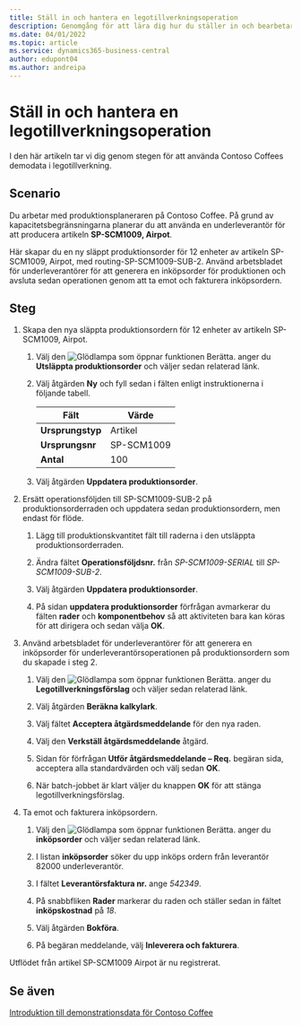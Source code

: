 ```yaml
---
title: Ställ in och hantera en legotillverkningsoperation
description: Genomgång för att lära dig hur du ställer in och bearbetar en underleverantörsverksamhet i Business Central.
ms.date: 04/01/2022
ms.topic: article
ms.service: dynamics365-business-central
author: edupont04
ms.author: andreipa
---
```


# Ställ in och hantera en legotillverkningsoperation

I den här artikeln tar vi dig genom stegen för att använda Contoso Coffees demodata i legotillverkning.

## Scenario

Du arbetar med produktionsplaneraren på Contoso Coffee. På grund av kapacitetsbegränsningarna planerar du att använda en underleverantör för att producera artikeln **SP-SCM1009, Airpot**.

Här skapar du en ny släppt produktionsorder för 12 enheter av artikeln SP-SCM1009, Airpot, med routing-SP-SCM1009-SUB-2. Använd arbetsbladet för underleverantörer för att generera en inköpsorder för produktionen och avsluta sedan operationen genom att ta emot och fakturera inköpsordern.

## Steg

1. Skapa den nya släppta produktionsordern för 12 enheter av artikeln SP-SCM1009, Airpot.

    1. Välj den ![Glödlampa som öppnar funktionen Berätta.](../media/ui-search/search_small.png "Berätta för mig vad du vill göra") anger du **Utsläppta produktionsorder** och väljer sedan relaterad länk.  

    2. Välj åtgärden **Ny** och fyll sedan i fälten enligt instruktionerna i följande tabell.  

        |Fält  |Värde  |
        |---------|---------|
        |**Ursprungstyp** |Artikel|
        |**Ursprungsnr** |SP-SCM1009|
        |**Antal** |100|
    3. Välj åtgärden **Uppdatera produktionsorder**.  

2. Ersätt operationsföljden till SP-SCM1009-SUB-2 på produktionsorderraden och uppdatera sedan produktionsordern, men endast för flöde.  

    1. Lägg till produktionskvantitet fält till raderna i den utsläppta produktionsorderraden.<!--in code, this is marked as visible=false-->

    2. Ändra fältet **Operationsföljdsnr.** från *SP-SCM1009-SERIAL* till *SP-SCM1009-SUB-2*.  

    3. Välj åtgärden **Uppdatera produktionsorder**.  

    4. På sidan **uppdatera produktionsorder** förfrågan avmarkerar du fälten **rader** och **komponentbehov** så att aktiviteten bara kan köras för att dirigera och sedan välja **OK**.

3. Använd arbetsbladet för underleverantörer för att generera en inköpsorder för underleverantörsoperationen på produktionsordern som du skapade i steg 2.  

    1. Välj den ![Glödlampa som öppnar funktionen Berätta.](../media/ui-search/search_small.png "Berätta för mig vad du vill göra") anger du **Legotillverkningsförslag** och väljer sedan relaterad länk.  

    2. Välj åtgärden **Beräkna kalkylark**.

    3. Välj fältet **Acceptera åtgärdsmeddelande** för den nya raden.

    4. Välj den **Verkställ åtgärdsmeddelande** åtgärd.  

    5. Sidan för förfrågan **Utför åtgärdsmeddelande – Req.** begäran sida, acceptera alla standardvärden och välj sedan **OK**.

    6. När batch-jobbet är klart väljer du knappen **OK** för att stänga legotillverkningsförslag.  

4. Ta emot och fakturera inköpsordern.  

    1. Välj den ![Glödlampa som öppnar funktionen Berätta.](../media/ui-search/search_small.png "Berätta för mig vad du vill göra") anger du **inköpsorder** och väljer sedan relaterad länk.  

    2. I listan **inköpsorder** söker du upp inköps ordern från leverantör 82000 underleverantör.

    3. I fältet **Leverantörsfaktura nr.** ange *542349*.

    4. På snabbfliken **Rader** markerar du raden och ställer sedan in fältet **inköpskostnad** på *18*.

    5. Välj åtgärden **Bokföra**.  

    6. På begäran meddelande, välj **Inleverera och fakturera**.  

Utflödet från artikel SP-SCM1009 Airpot är nu registrerat.

## Se även

[Introduktion till demonstrationsdata för Contoso Coffee](contoso-coffee-intro.md)  

